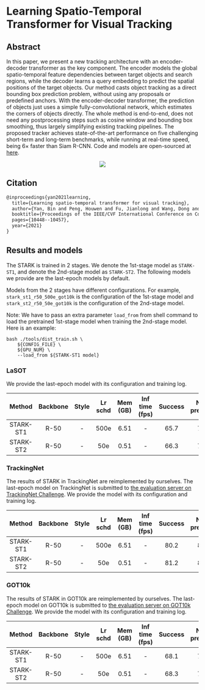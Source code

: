 # Learning Spatio-Temporal Transformer for Visual Tracking

## Abstract

<!-- [ABSTRACT] -->

In this paper, we present a new tracking architecture with an encoder-decoder transformer as the key component. The encoder models the global spatio-temporal feature dependencies between target objects and search regions, while the decoder learns a query embedding to predict the spatial positions of the target objects. Our method casts object tracking as a direct bounding box prediction problem, without using any proposals or predefined anchors. With the encoder-decoder transformer, the prediction of objects just uses a simple fully-convolutional network, which estimates the corners of objects directly. The whole method is end-to-end, does not need any postprocessing steps such as cosine window and bounding box smoothing, thus largely simplifying existing tracking pipelines. The proposed tracker achieves state-of-the-art performance on five challenging short-term and long-term benchmarks, while running at real-time speed, being 6× faster than Siam R-CNN. Code and models are open-sourced at [here](https://github.com/researchmm/Stark).

<!-- [IMAGE] -->

<div align="center">
  <img src="https://user-images.githubusercontent.com/34888372/155925284-38187ef3-30f2-434f-bed8-133c0061f3e3.png"/>
</div>

## Citation

<!-- [ALGORITHM] -->

```latex
@inproceedings{yan2021learning,
  title={Learning spatio-temporal transformer for visual tracking},
  author={Yan, Bin and Peng, Houwen and Fu, Jianlong and Wang, Dong and Lu, Huchuan},
  booktitle={Proceedings of the IEEE/CVF International Conference on Computer Vision},
  pages={10448--10457},
  year={2021}
}
```

## Results and models

The STARK is trained in 2 stages. We denote the 1st-stage model as `STARK-ST1`, and denote the 2nd-stage model as `STARK-ST2`. The following models we provide are the last-epoch models by default.

Models from the 2 stages have different configurations. For example, `stark_st1_r50_500e_got10k` is the configuration of the 1st-stage model and `stark_st2_r50_50e_got10k` is the configuration of the 2nd-stage model.

Note: We have to pass an extra parameter `load_from` from shell command to load the pretrained 1st-stage model when training the 2nd-stage model. Here is an example:

```
bash ./tools/dist_train.sh \
    ${CONFIG_FILE} \
    ${GPU_NUM} \
    --load_from ${STARK-ST1 model}
```

### LaSOT

We provide the last-epoch model with its configuration and training log.

| Method |    Backbone     |  Style  | Lr schd | Mem (GB) | Inf time (fps) | Success | Norm precision | Precision | Config | Download |
| :-------------: | :-------------: | :-----: | :-----: | :------: | :------------: | :----: | :----: | :----: | :------: | :--------: |
| STARK-ST1 |    R-50    |  -  |   500e    | 6.51        | -             | 65.7 | 75.4 |  69.7 | [config](stark_st1_r50_500e_lasot.py) | [model](https://download.openmmlab.com/mmtracking/sot/stark/stark_st1_r50_500e_lasot/stark_st1_r50_500e_lasot_20220223_125402-934f290e.pth) &#124; [log](https://download.openmmlab.com/mmtracking/sot/stark/stark_st1_r50_500e_lasot/stark_st1_r50_500e_lasot_20220223_125402.log.json) |
| STARK-ST2 |    R-50    |  -  |   50e    | 0.51        | -              | 66.3 | 76.2 | 70.4  | [config](stark_st2_r50_50e_lasot.py) | [model](https://download.openmmlab.com/mmtracking/sot/stark/stark_st2_r50_50e_lasot/stark_st2_r50_50e_lasot_20220225_122540-61498aa1.pth) &#124; [log](https://download.openmmlab.com/mmtracking/sot/stark/stark_st2_r50_50e_lasot/stark_st2_r50_50e_lasot_20220225_122540.log.json) |

### TrackingNet

The results of STARK in TrackingNet are reimplemented by ourselves. The last-epoch model on TrackingNet is submitted to [the evaluation server on TrackingNet Challenge](http://eval.tracking-net.org/web/challenges/challenge-page/39/submission). We provide the model with its configuration and training log.

| Method |    Backbone     |  Style  | Lr schd | Mem (GB) | Inf time (fps) | Success | Norm precision | Precision | Config | Download |
| :-------------: | :-------------: | :-----: | :-----: | :------: | :------------: | :----: | :----: | :----: | :------: | :--------: |
| STARK-ST1 |    R-50    |  -  |   500e    | 6.51        | -             | 80.2 | 84.9 |  77.4 | [config](stark_st1_r50_500e_lasot.py) | [model](https://download.openmmlab.com/mmtracking/sot/stark/stark_st1_r50_500e_lasot/stark_st1_r50_500e_lasot_20220223_125402-934f290e.pth) &#124; [log](https://download.openmmlab.com/mmtracking/sot/stark/stark_st1_r50_500e_lasot/stark_st1_r50_500e_lasot_20220223_125402.log.json) |
| STARK-ST2 |    R-50    |  -  |   50e    | 0.51        | -              | 81.2 | 86.0 | 78.5  | [config](stark_st2_r50_50e_lasot.py) | [model](https://download.openmmlab.com/mmtracking/sot/stark/stark_st2_r50_50e_lasot/stark_st2_r50_50e_lasot_20220225_122540-61498aa1.pth) &#124; [log](https://download.openmmlab.com/mmtracking/sot/stark/stark_st2_r50_50e_lasot/stark_st2_r50_50e_lasot_20220225_122540.log.json) |

### GOT10k

The results of STARK in GOT10k are reimplemented by ourselves. The last-epoch model on GOT10k is submitted to [the evaluation server on GOT10k Challenge](http://got-10k.aitestunion.com/). We provide the model with its configuration and training log.

| Method |    Backbone     |  Style  | Lr schd | Mem (GB) | Inf time (fps) | Success | Norm precision | Precision | Config | Download |
| :-------------: | :-------------: | :-----: | :-----: | :------: | :------------: | :----: | :----: | :----: | :------: | :--------: |
| STARK-ST1 |    R-50    |  -  |   500e    | 6.51        | -             | 68.1 | 77.4 |  62.4 | [config](stark_st1_r50_500e_lasot.py) | [model](https://download.openmmlab.com/mmtracking/sot/stark/stark_st1_r50_500e_got10k/stark_st1_r50_500e_got10k_20220223_125400-40ead158.pth) &#124; [log](https://download.openmmlab.com/mmtracking/sot/stark/stark_st1_r50_500e_got10k/stark_st1_r50_500e_got10k_20220223_125400.log.json) |
| STARK-ST2 |    R-50    |  -  |   50e    | 0.51        | -              | 68.3 | 77.6 | 62.7  | [config](stark_st2_r50_50e_lasot.py) | [model](https://download.openmmlab.com/mmtracking/sot/stark/stark_st2_r50_50e_got10k/stark_st2_r50_50e_got10k_20220226_124213-ee39bbff.pth) &#124; [log](https://download.openmmlab.com/mmtracking/sot/stark/stark_st2_r50_50e_got10k/stark_st2_r50_50e_got10k_20220226_124213.log.json) |
